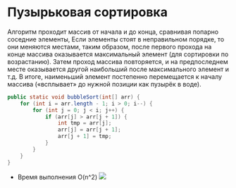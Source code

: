 # Пузырьковая сортировка

Алгоритм проходит массив от начала и до конца, сравнивая попарно соседние элементы, Если элементы стоят в неправильном порядке, то они меняются местами, таким образом, после первого прохода на конце массива оказывается максимальный элемент (для сортировки по возрастанию).  Затем проход массива повторяется, и на предпоследнем месте оказывается другой наибольший после максимального элемент и т.д. В итоге, наименьший элемент постепенно перемещается  к началу массива («всплывает» до нужной позиции как пузырёк в воде).

``` java
public static void bubbleSort(int[] arr) {
    for (int i = arr.length - 1; i > 0; i--) {
        for (int j = 0; j < i; j++) {
            if (arr[j] > arr[j + 1]) {
                int tmp = arr[j];
                arr[j] = arr[j + 1];
                arr[j + 1] = tmp;
            }
        }
    }
}
```

* Время выполнения O(n^2)
![](https://hsto.org/getpro/habr/post_images/195/e1f/6a1/195e1f6a1379554ca9025338301a78ed.png)